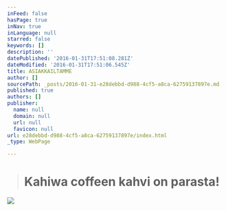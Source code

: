 ```yaml
---
inFeed: false
hasPage: true
inNav: true
inLanguage: null
starred: false
keywords: []
description: ''
datePublished: '2016-01-31T17:51:08.281Z'
dateModified: '2016-01-31T17:51:06.545Z'
title: ASIAKKAILTAMME
author: []
sourcePath: _posts/2016-01-31-e28debbd-d988-4cf5-a8ca-62759137897e.md
published: true
authors: []
publisher:
  name: null
  domain: null
  url: null
  favicon: null
url: e28debbd-d988-4cf5-a8ca-62759137897e/index.html
_type: WebPage

---
```

> # Kahiwa coffeen kahvi on parasta!

![](https://the-grid-user-content.s3-us-west-2.amazonaws.com/5b76ebe9-65cc-4564-9913-5a11a46866fa.JPG)